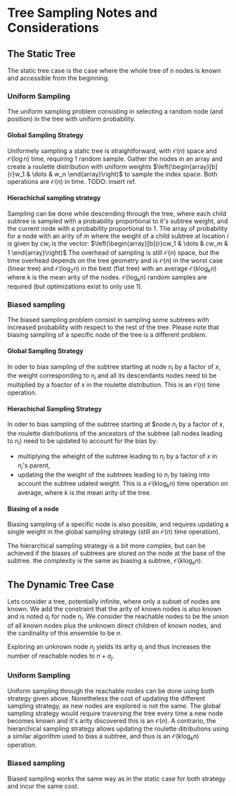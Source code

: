 # Tree Sampling Notes and Considerations

## The Static Tree

The static tree case is the case where the whole tree of $n$ nodes is known and accessible from the beginning.

### Uniform Sampling

The uniform sampling problem consisting in selecting a random node (and position) in the tree with uniform probability.

#### Global Sampling Strategy

Uniformely sampling a static tree is straightforward, with
$\mathcal{O}(n)$
space and
$\mathcal{O}(\log n)$
time, requiring 1 random sample. Gather the nodes in an array and create a roulette distribution with uniform weights
$\left(\begin{array}[b]{r}w_1 & \dots & w_n \end{array}\right)$
to sample the index space.
Both operations are $\mathcal{O}(n)$ in time.
TODO: insert ref.

#### Hierachichal sampling strategy

Sampling can be done while descending through the tree, where each child subtree
is sampled with a probability proportional to it's subtree weight, and the current
node with a probability proportional to 1. The array of probability for a node with
an arity of $m$
where the weight of a child subtree at location
$i$
is given by
$cw_i$
is the vector:
$\left(\begin{array}[b]{r}cw_1 & \dots & cw_m & 1 \end{array}\right)$
The overhead of sampling is still
$\mathcal{O}(n)$
space, but the time overhead depends on the tree geometry and is
$\mathcal{O}(n)$
in the worst case (linear tree) and
$\mathcal{O}(\log_2 n)$ in the best (flat tree)
with an average
$\mathcal{O}(k \log_k n)$
where k is the mean arity of the nodes.
$\mathcal{O}(\log_k n)$ random samples are required (but optimizations exist to only use 1).

### Biased sampling

The biased sampling problem consist in sampling some subtrees with increased probability with respect to the rest of the tree.
Please note that biasing sampling of a specific node of the tree is a different problem.

#### Global Sampling Strategy

In oder to bias sampling of the subtree starting at node $n_i$
by a factor of $x$,
the weight corresponding to $n_i$ and all its descendants nodes need to be multiplied by a foactor of $x$ in the roulette distribution.
This is an $\mathcal{O}(n)$ time operation.

#### Hierachichal Sampling Strategy

In oder to bias sampling of the subtree starting at $node $n_i$
by a factor of $x$,
the roulette distributions of the ancestors of the subtree (all nodes leading to $n_i$) need to be updated to account
for the bias by:
 - multiplying the wheight of the subtree leading to $n_i$ by a factor of $x$ in $n_i$'s parent,
 - updating the the weight of the subtrees leading to $n_i$ by taking into account the subtree udated weight.
This is a
$\mathcal{O}(k \log_k n)$
time operation on average,
where $k$ is the mean arity of the tree.

#### Biasing of a node

Biasing sampling of a specific node is also possible, and requires updating a single weight in the global sampling strategy
(still an $\mathcal{O}(n)$ time operation).

The hierarchical sampling strategy is a bit more complex, but can be achieved if the biases of subtrees are stored on the node at the base of the subtree. the complexity is the same as biasing a subtree, $\mathcal{O}(k \log_k n)$.

## The Dynamic Tree Case

Lets consider a tree, potentially infinite, where only a subset of nodes are known.
We add the constraint that the arity of known nodes is also known and is noted $a_i$ for node $n_i$.
We consider the reachable nodes to be the union of all known nodes plus the unknown direct children of
known nodes, and the cardinality of this ensemble to be $n$.

Exploring an unknown node $n_j$ yields its arity $a_j$ and thus increases the number of reachable nodes to
$n + a_j$.

### Uniform Sampling

Uniform sampling through the reachable nodes can be done using both strategy given above.
Nonetheless the cost of updating the different sampling strategy, as new nodes are explored is not the same.
The global sampling strategy would require traversing the tree every time a new node becomes known and it's arity discovered this is an $\mathcal{O}(n)$.
A contrario, the hierarchical sampling strategy allows updating the roulette ditributions using a similar algorithm used to bias a subtree, and thus is an $\mathcal{O}(k \log_k n)$ operation.

### Biased sampling

Biased sampling works the same way as in the static case for both strategy and incur the same cost.
